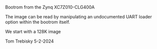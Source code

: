 Bootrom from the Zynq XC7Z010-CLG400A

The image can be read by manipulating an undocumented UART
loader option within the bootrom itself.

We start with a 128K image

Tom Trebisky  5-2-2024
